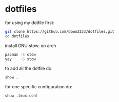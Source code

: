 # dotfiles

for using my dotfile first:

```sh
git clone https://github.com/booo2233/dotfiles.git
cd dotfiles
```
install GNU stow:
on arch
```sh
pacman -S stow
yay    -S stow
```
to add all the dotfile do:
```sh
show .
```
for one specific configuration do:
```sh
show .tmux.conf
```

